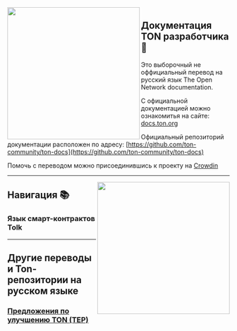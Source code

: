 <img align="left" width="300px" src="static\img\readme\about.png">

## Документация TON разработчика 💎 

Это выборочный не оффициальный перевод на русский язык The Open Network documentation.

С официальной документацией можно ознакомитья на сайте: [docs.ton.org](https://docs.ton.org)
 
Официальный репозиторий документации расположен по адресу: [https://github.com/ton-community/ton-docs](https://github.com/ton-community/ton-docs)

Помочь с переводом можно присоединившись к проекту на [Сrowdin](https://crowdin.com/project/ton-dev-docs-ru) 

---

<img align="right" width="300px" src="static\img\readme\how.png">

## Навигация 📚

### Язык смарт-контрактов Tolk

---

## Другие переводы и Ton-репозитории на русском языке
### [Предложения по улучшению TON (TEP)](https://github.com/krediton/TON-TEPs-RU)